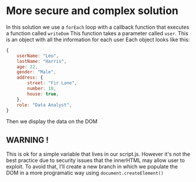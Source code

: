 # More secure and complex solution

In this solution we use a `forEach` loop with a callback function that executes a function called `writeDom`
This function takes a parameter called `user`. This is an object with all the information for each user
Each object looks like this:

```javascript
{
    userName: "Leo",
    lastName: "Harris",
    age: 22,
    gender: "Male",
    address: {
        street: "Fir Lane",
        number: 10,
        house: true,
    },
    role: "Data Analyst",
}
```

Then we display the data on the DOM

## WARNING !

This is ok for a simple variable that lives in our script.js. However it's not the best practice due to security issues that the innerHTML may allow user to exploit.
To avoid that, I'll create a new branch in which we populate the DOM in a more programatic way using `document.createElement()`
